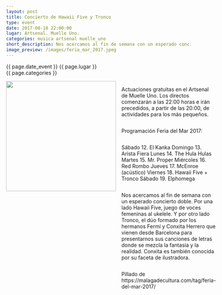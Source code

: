 ```yaml
---
layout: post
title: Concierto de Hawaii Five y Tronco
type: event
date: 2017-08-18 22:00:00
lugar: Artsenal. Muelle Uno.
categories: musica artsenal muelle_uno
short_description: Nos acercamos al fin de semana con un esperado concierto doble. Por una lado Hawaii Five, juego de voces femeninas al ukelele. Y por otro lado Tronco, el dúo formado por los hermanos Fermí y Conxita Herrero que vienen desde  Barcelona para presentarnos sus canciones de letras donde se mezcla la fantasía y la realidad. Conxita es también conocida por su faceta de ilustradora.
image_preview: /images/feria_mar_2017.jpeg
---
```

{{ page.date_event }}
{{ page.lugar }}
<br/>
{{ page.categories }}


<section style="display: flex;">
<div style="display: flex; flex-direction: column;">
<!-- ![](http://s.woodstockfestival.pl/trunk/uploaded/sended/files/nowinki/naliah---8-czerwca.jpg?1490189923874) -->

<img width="300px" src="{{ page.image_preview }}">
</div>

<div style="display: flex; flex-direction: column; padding: 0 15px">
<p>
Actuaciones gratuitas en el Artsenal de Muelle Uno. Los directos comenzarán a las 22:00 horas e irán precedidos, a partir de las 20:00, de actividades para los más pequeños.
</p>
<p>
Programación Feria del Mar 2017:
</p>
<p>
Sábado 12. El Kanka
Domingo 13. Arista Fiera
Lunes 14. The Hula Hulas
Martes 15. Mr. Proper
Miércoles 16. Red Rombo
Jueves 17. McEnroe (acústico)
Viernes 18. Hawaii Five + Tronco
Sábado 19. Elphomega
</p>
<p>
Nos acercamos al fin de semana con un esperado concierto doble. Por una lado Hawaii Five, juego de voces femeninas al ukelele. Y por otro lado Tronco, el dúo formado por los hermanos Fermí y Conxita Herrero que vienen desde  Barcelona para presentarnos sus canciones de letras donde se mezcla la fantasía y la realidad. Conxita es también conocida por su faceta de ilustradora.
</p>
<p>
Pillado de https://malagadecultura.com/tag/feria-del-mar-2017/
</p>
</div>
</section>
